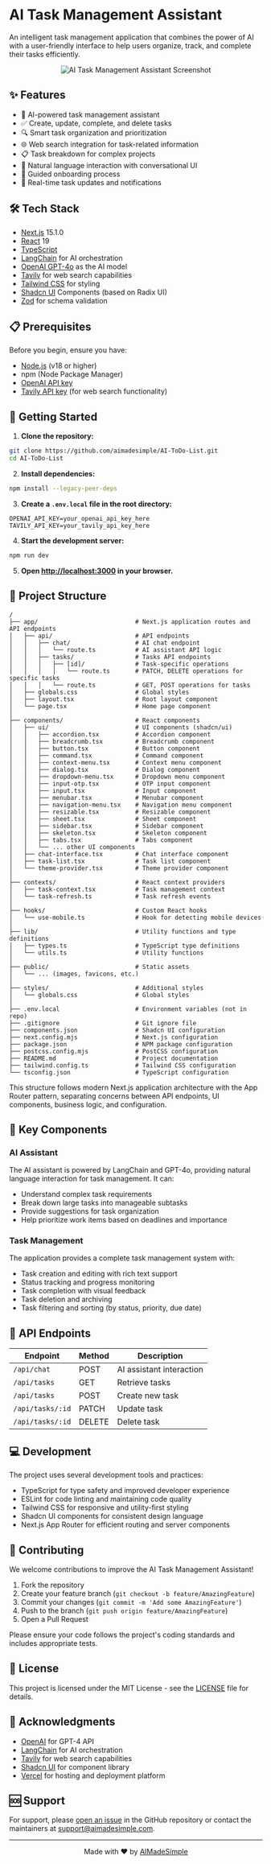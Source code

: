 # AI Task Management Assistant

An intelligent task management application that combines the power of AI with a user-friendly interface to help users organize, track, and complete their tasks efficiently.

<p align="center">
  <img src="/api/placeholder/800/400" alt="AI Task Management Assistant Screenshot" />
</p>

## ✨ Features

- 🤖 AI-powered task management assistant
- ✅ Create, update, complete, and delete tasks
- 🔍 Smart task organization and prioritization
- 🌐 Web search integration for task-related information
- 📋 Task breakdown for complex projects
- 💬 Natural language interaction with conversational UI
- 🎯 Guided onboarding process
- 🔄 Real-time task updates and notifications

## 🛠️ Tech Stack

- [Next.js](https://nextjs.org/) 15.1.0
- [React](https://react.dev/) 19
- [TypeScript](https://www.typescriptlang.org/)
- [LangChain](https://js.langchain.com/docs/) for AI orchestration
- [OpenAI GPT-4o](https://openai.com/index/gpt-4o-system-card/) as the AI model
- [Tavily](https://tavily.com/) for web search capabilities
- [Tailwind CSS](https://tailwindcss.com/) for styling
- [Shadcn UI](https://ui.shadcn.com/) Components (based on Radix UI)
- [Zod](https://zod.dev/) for schema validation

## 📋 Prerequisites

Before you begin, ensure you have:

- [Node.js](https://nodejs.org/) (v18 or higher)
- npm (Node Package Manager)
- [OpenAI API key](https://platform.openai.com/)
- [Tavily API key](https://tavily.com/) (for web search functionality)

## 🚀 Getting Started

1. **Clone the repository:**

```bash
git clone https://github.com/aimadesimple/AI-ToDo-List.git
cd AI-ToDo-List
```

2. **Install dependencies:**

```bash
npm install --legacy-peer-deps
```

3. **Create a `.env.local` file in the root directory:**

```env
OPENAI_API_KEY=your_openai_api_key_here
TAVILY_API_KEY=your_tavily_api_key_here
```

4. **Start the development server:**

```bash
npm run dev
```

5. **Open [http://localhost:3000](http://localhost:3000) in your browser.**

## 📁 Project Structure

```
/
├── app/                           # Next.js application routes and API endpoints
│   ├── api/                       # API endpoints
│   │   ├── chat/                  # AI chat endpoint
│   │   │   └── route.ts           # AI assistant API logic
│   │   ├── tasks/                 # Tasks API endpoints
│   │   │   ├── [id]/              # Task-specific operations
│   │   │   │   └── route.ts       # PATCH, DELETE operations for specific tasks
│   │   │   └── route.ts           # GET, POST operations for tasks
│   ├── globals.css                # Global styles
│   ├── layout.tsx                 # Root layout component
│   └── page.tsx                   # Home page component
│
├── components/                    # React components
│   ├── ui/                        # UI components (shadcn/ui)
│   │   ├── accordion.tsx          # Accordion component
│   │   ├── breadcrumb.tsx         # Breadcrumb component
│   │   ├── button.tsx             # Button component
│   │   ├── command.tsx            # Command component
│   │   ├── context-menu.tsx       # Context menu component
│   │   ├── dialog.tsx             # Dialog component
│   │   ├── dropdown-menu.tsx      # Dropdown menu component
│   │   ├── input-otp.tsx          # OTP input component
│   │   ├── input.tsx              # Input component
│   │   ├── menubar.tsx            # Menubar component
│   │   ├── navigation-menu.tsx    # Navigation menu component
│   │   ├── resizable.tsx          # Resizable component
│   │   ├── sheet.tsx              # Sheet component
│   │   ├── sidebar.tsx            # Sidebar component
│   │   ├── skeleton.tsx           # Skeleton component
│   │   ├── tabs.tsx               # Tabs component
│   │   └── ... other UI components
│   ├── chat-interface.tsx         # Chat interface component
│   ├── task-list.tsx              # Task list component
│   └── theme-provider.tsx         # Theme provider component
│
├── contexts/                      # React context providers
│   ├── task-context.tsx           # Task management context
│   └── task-refresh.ts            # Task refresh events
│
├── hooks/                         # Custom React hooks
│   └── use-mobile.ts              # Hook for detecting mobile devices
│
├── lib/                           # Utility functions and type definitions
│   ├── types.ts                   # TypeScript type definitions
│   └── utils.ts                   # Utility functions
│
├── public/                        # Static assets
│   └── ... (images, favicons, etc.)
│
├── styles/                        # Additional styles
│   └── globals.css                # Global styles
│
├── .env.local                     # Environment variables (not in repo)
├── .gitignore                     # Git ignore file
├── components.json                # Shadcn UI configuration
├── next.config.mjs                # Next.js configuration
├── package.json                   # NPM package configuration
├── postcss.config.mjs             # PostCSS configuration
├── README.md                      # Project documentation
├── tailwind.config.ts             # Tailwind CSS configuration
└── tsconfig.json                  # TypeScript configuration
```

This structure follows modern Next.js application architecture with the App Router pattern, separating concerns between API endpoints, UI components, business logic, and configuration.

## 🧩 Key Components

### AI Assistant

The AI assistant is powered by LangChain and GPT-4o, providing natural language interaction for task management. It can:

- Understand complex task requirements
- Break down large tasks into manageable subtasks
- Provide suggestions for task organization
- Help prioritize work items based on deadlines and importance

### Task Management

The application provides a complete task management system with:

- Task creation and editing with rich text support
- Status tracking and progress monitoring
- Task completion with visual feedback
- Task deletion and archiving
- Task filtering and sorting (by status, priority, due date)

## 🔌 API Endpoints

| Endpoint | Method | Description |
|----------|--------|-------------|
| `/api/chat` | POST | AI assistant interaction |
| `/api/tasks` | GET | Retrieve tasks |
| `/api/tasks` | POST | Create new task |
| `/api/tasks/:id` | PATCH | Update task |
| `/api/tasks/:id` | DELETE | Delete task |

## 💻 Development

The project uses several development tools and practices:

- TypeScript for type safety and improved developer experience
- ESLint for code linting and maintaining code quality
- Tailwind CSS for responsive and utility-first styling
- Shadcn UI components for consistent design language
- Next.js App Router for efficient routing and server components

## 🤝 Contributing

We welcome contributions to improve the AI Task Management Assistant!

1. Fork the repository
2. Create your feature branch (`git checkout -b feature/AmazingFeature`)
3. Commit your changes (`git commit -m 'Add some AmazingFeature'`)
4. Push to the branch (`git push origin feature/AmazingFeature`)
5. Open a Pull Request

Please ensure your code follows the project's coding standards and includes appropriate tests.

## 📄 License

This project is licensed under the MIT License - see the [LICENSE](LICENSE) file for details.

## 👏 Acknowledgments

- [OpenAI](https://openai.com/) for GPT-4 API
- [LangChain](https://js.langchain.com/docs/) for AI orchestration
- [Tavily](https://tavily.com/) for web search capabilities
- [Shadcn UI](https://ui.shadcn.com/) for component library
- [Vercel](https://vercel.com/) for hosting and deployment platform

## 🆘 Support

For support, please [open an issue](https://github.com/aimadesimple/AI-ToDo-List/issues) in the GitHub repository or contact the maintainers at support@aimadesimple.com.

---

<p align="center">
  Made with ❤️ by <a href="https://github.com/aimadesimple">AIMadeSimple</a>
</p>